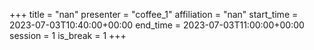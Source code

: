 +++
title = "nan"
presenter = "coffee_1"
affiliation = "nan"
start_time = 2023-07-03T10:40:00+00:00
end_time = 2023-07-03T11:00:00+00:00
session = 1
is_break = 1
+++


